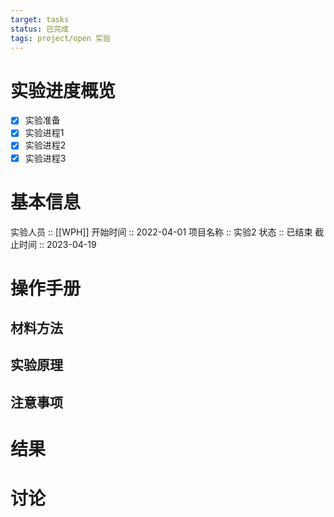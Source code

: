 ```yaml
---
target: tasks
status: 已完成
tags: project/open 实验
---
```


# 实验进度概览
- [x] 实验准备
- [x] 实验进程1
- [x] 实验进程2
- [x] 实验进程3

# 基本信息

实验人员 :: [[WPH]]
开始时间 :: 2022-04-01
项目名称 :: 实验2
状态 :: 已结束
截止时间 :: 2023-04-19

# 操作手册


## 材料方法

## 实验原理

## 注意事项

# 结果

# 讨论

